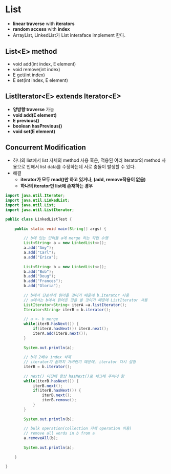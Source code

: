 # List
  - **linear traverse** with **iterators**
  - **random access** with **index**
  - ArrayList, LinkedList가 List interaface implement 한다.


## List\<E> method
  - void add(int index, E element)
  - void remove(int index)
  - E get(int index)
  - E set(int index, E element)


## ListIterator\<E> extends Iterator\<E>
  - **양방향 traverse** 가능
  - **void add(E element)**
  - **E previous()**
  - **boolean hasPrevious()**
  - **void set(E element)**


## Concurrent Modification
  - 하나의 list에서 list 자체의 method 사용 혹은, 적용된 여러 iterator의 method 사용으로 인해서 list data를 수정하는데 서로 충돌이 발생할 수 있다.
  - 해결
    - **iterator가 모두 read()만 하고 있거나, (add, remove작용이 없음)**
    - **하나의 iterator만 list에 존재하는 경우**


```java
import java.util.Iterator;
import java.util.LinkedList;
import java.util.List;
import java.util.ListIterator;

public class LinkedListTest {
	
	public static void main(String[] args) {
		
		// b에 있는 단어들 a에 merge 하는 작업 수행
		List<String> a = new LinkedList<>();
		a.add("Amy");
		a.add("Carl");
		a.add("Erica");
		
		List<String> b = new LinkedList<>();
		b.add("Bob");
		b.add("Doug");
		b.add("Frances");
		b.add("Gloria");
		
		// b에서 단순하게 읽어올 것이기 때문에 b.iterator 사용
		// a에서는 b에서 읽어온 것을 쓸 것이기 때문에 ListIterator 사용
		ListIterator<String> iterA =a.listIterator();
		Iterator<String> iterB = b.iterator();
		
		// a <- b merge
		while(iterB.hasNext()) {
			if(iterA.hasNext()) iterA.next();
			iterA.add(iterB.next());
		}
		
		System.out.println(a);
		
		// b의 2배수 index 삭제
		// iterator가 끝까지 가버렸기 때문에, iterator 다시 설정
		iterB = b.iterator();
		
		// next() 이전에 항상 hasNext()로 체크해 주어야 함
		while(iterB.hasNext()) {
			iterB.next();
			if(iterB.hasNext()) {
				iterB.next();
				iterB.remove();
			}
		}
		
		System.out.println(b);
		
		// bulk operation(collection 자체 operation 이용)
		// remove all words in b from a
		a.removeAll(b);
		
		System.out.println(a);
		
	}
	
}
```











